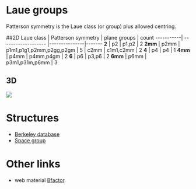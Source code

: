 # Laue groups

Patterson symmetry is the Laue class (or group) plus allowed centring.

##2D
Laue class | Patterson symmetry  | plane groups  | count
-----------| ------------------- |---------------|-------
**2**   | p2     | p1,p2                             | 2
**2mm** | p2mm   | p1m1,p1g1,p2mm,p2gg,p2gm          | 5
        | c2mm   | c1m1,c2mm                         | 2
**4**   | p4     | p4                                | 1
**4mm** | p4mm   | p4mm,p4gm                         | 2
**6**   | p6     | p3,p6                             | 2
**6mm** | p6mm   | p3m1,p31m,p6mm                    | 3


## 3D
![](/figures/lauegroup.png)

# Structures
- [Berkeley database](https://www.materialsproject.org/about)
- [Space group](http://img.chem.ucl.ac.uk/sgp/large/sgp.htm)


# Other links
- web material [Bfactor](https://www-structmed.cimr.cam.ac.uk/course.html).
